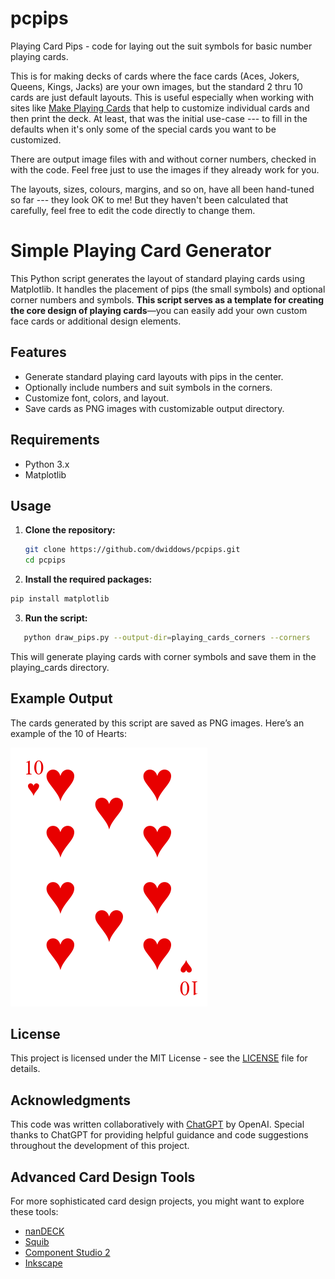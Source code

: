 # pcpips
Playing Card Pips - code for laying out the suit symbols for basic number playing cards.

This is for making decks of cards where the face cards (Aces, Jokers, Queens, Kings, Jacks) are your own images, but the standard 2 thru 10 cards are just default layouts.
This is useful especially when working with sites like [Make Playing Cards](https://www.makeplayingcards.com/products/playingcard/) that help to customize individual cards and then print the deck.
At least, that was the initial use-case --- to fill in the defaults when it's only some of the special cards you want to be customized.

There are output image files with and without corner numbers, checked in with the code. Feel free just to use the images if they already work for you.

The layouts, sizes, colours, margins, and so on, have all been hand-tuned so far --- they look OK to me! But they haven't been calculated that carefully, feel free to edit the code directly to change them.

# Simple Playing Card Generator

This Python script generates the layout of standard playing cards using Matplotlib. It handles the placement of pips (the small symbols) and optional corner numbers and symbols. **This script serves as a template for creating the core design of playing cards**—you can easily add your own custom face cards or additional design elements.

## Features

- Generate standard playing card layouts with pips in the center.
- Optionally include numbers and suit symbols in the corners.
- Customize font, colors, and layout.
- Save cards as PNG images with customizable output directory.

## Requirements

- Python 3.x
- Matplotlib

## Usage

1. **Clone the repository:**

   ```bash
   git clone https://github.com/dwiddows/pcpips.git
   cd pcpips
   ```

 2. **Install the required packages:**

 ```bash
 pip install matplotlib
```

3. **Run the script:**

```bash
   python draw_pips.py --output-dir=playing_cards_corners --corners
```

This will generate playing cards with corner symbols and save them in the playing_cards directory.

## Example Output

The cards generated by this script are saved as PNG images. Here’s an example of the 10 of Hearts:

![Example Card](playing_cards_corners/10_hearts.png)

## License

This project is licensed under the MIT License - see the [LICENSE](LICENSE) file for details.

## Acknowledgments

This code was written collaboratively with [ChatGPT](https://openai.com/chatgpt) by OpenAI. Special thanks to ChatGPT for providing helpful guidance and code suggestions throughout the development of this project.

## Advanced Card Design Tools

For more sophisticated card design projects, you might want to explore these tools:
- [nanDECK](http://www.nandeck.com/)
- [Squib](https://squib.rocks/)
- [Component Studio 2](https://component.studio/)
- [Inkscape](https://inkscape.org/)
